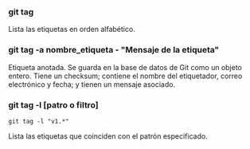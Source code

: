 ### git tag

Lista las etiquetas en orden alfabético.

### git tag -a nombre_etiqueta - "Mensaje de la etiqueta"
Etiqueta anotada. Se guarda en la base de datos de Git como un objeto entero. Tiene un checksum; contiene el nombre del etiquetador, correo electrónico y fecha; y tienen un mensaje asociado.

### git tag -l [patro o filtro]

```
git tag -l "v1.*"
```
Lista las etiquetas que coinciden con el patrón especificado.